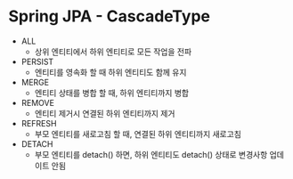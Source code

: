 # Spring JPA - CascadeType

* ALL
  * 상위 엔티티에서 하위 엔티티로 모든 작업을 전파
* PERSIST
  * 엔티티를 영속화 할 때 하위 엔티티도 함께 유지
* MERGE
  * 엔티티 상태를 병합 할 때, 하위 엔티티까지 병합
* REMOVE
  * 엔티티 제거시 연결된 하위 엔티티까지 제거
* REFRESH
  * 부모 엔티티를 새로고침 할 때, 연결된 하위 엔티티까지 새로고침
* DETACH
  * 부모 엔티티를 detach() 하면, 하위 엔티티도 detach() 상태로 변경사항 업데이트 안됨